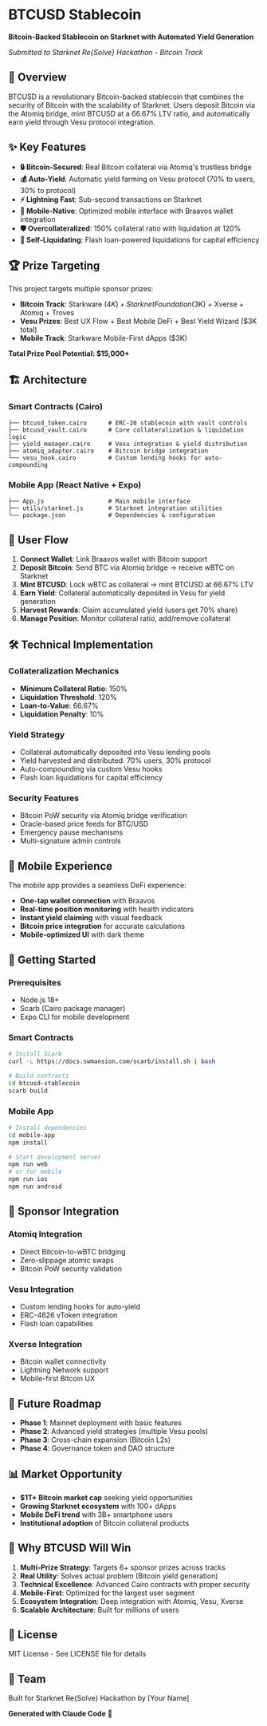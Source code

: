 # BTCUSD Stablecoin

**Bitcoin-Backed Stablecoin on Starknet with Automated Yield Generation**

*Submitted to Starknet Re{Solve} Hackathon - Bitcoin Track*

## 🚀 Overview

BTCUSD is a revolutionary Bitcoin-backed stablecoin that combines the security of Bitcoin with the scalability of Starknet. Users deposit Bitcoin via the Atomiq bridge, mint BTCUSD at a 66.67% LTV ratio, and automatically earn yield through Vesu protocol integration.

## ✨ Key Features

- **🔒 Bitcoin-Secured**: Real Bitcoin collateral via Atomiq's trustless bridge
- **💰 Auto-Yield**: Automatic yield farming on Vesu protocol (70% to users, 30% to protocol)
- **⚡ Lightning Fast**: Sub-second transactions on Starknet
- **📱 Mobile-Native**: Optimized mobile interface with Braavos wallet integration
- **🛡️ Overcollateralized**: 150% collateral ratio with liquidation at 120%
- **🔄 Self-Liquidating**: Flash loan-powered liquidations for capital efficiency

## 🏆 Prize Targeting

This project targets multiple sponsor prizes:

- **Bitcoin Track**: Starkware ($4K) + Starknet Foundation ($3K) + Xverse + Atomiq + Troves
- **Vesu Prizes**: Best UX Flow + Best Mobile DeFi + Best Yield Wizard ($3K total)
- **Mobile Track**: Starkware Mobile-First dApps ($3K)

**Total Prize Pool Potential: $15,000+**

## 🏗️ Architecture

### Smart Contracts (Cairo)

```
├── btcusd_token.cairo      # ERC-20 stablecoin with vault controls
├── btcusd_vault.cairo      # Core collateralization & liquidation logic
├── yield_manager.cairo     # Vesu integration & yield distribution
├── atomiq_adapter.cairo    # Bitcoin bridge integration
└── vesu_hook.cairo         # Custom lending hooks for auto-compounding
```

### Mobile App (React Native + Expo)

```
├── App.js                  # Main mobile interface
├── utils/starknet.js       # Starknet integration utilities
└── package.json            # Dependencies & configuration
```

## 🔄 User Flow

1. **Connect Wallet**: Link Braavos wallet with Bitcoin support
2. **Deposit Bitcoin**: Send BTC via Atomiq bridge → receive wBTC on Starknet
3. **Mint BTCUSD**: Lock wBTC as collateral → mint BTCUSD at 66.67% LTV
4. **Earn Yield**: Collateral automatically deposited in Vesu for yield generation
5. **Harvest Rewards**: Claim accumulated yield (users get 70% share)
6. **Manage Position**: Monitor collateral ratio, add/remove collateral

## 🛠️ Technical Implementation

### Collateralization Mechanics
- **Minimum Collateral Ratio**: 150%
- **Liquidation Threshold**: 120%
- **Loan-to-Value**: 66.67%
- **Liquidation Penalty**: 10%

### Yield Strategy
- Collateral automatically deposited into Vesu lending pools
- Yield harvested and distributed: 70% users, 30% protocol
- Auto-compounding via custom Vesu hooks
- Flash loan liquidations for capital efficiency

### Security Features
- Bitcoin PoW security via Atomiq bridge verification
- Oracle-based price feeds for BTC/USD
- Emergency pause mechanisms
- Multi-signature admin controls

## 📱 Mobile Experience

The mobile app provides a seamless DeFi experience:

- **One-tap wallet connection** with Braavos
- **Real-time position monitoring** with health indicators
- **Instant yield claiming** with visual feedback
- **Bitcoin price integration** for accurate calculations
- **Mobile-optimized UI** with dark theme

## 🚀 Getting Started

### Prerequisites
- Node.js 18+
- Scarb (Cairo package manager)
- Expo CLI for mobile development

### Smart Contracts
```bash
# Install Scarb
curl -L https://docs.swmansion.com/scarb/install.sh | bash

# Build contracts
cd btcusd-stablecoin
scarb build
```

### Mobile App
```bash
# Install dependencies
cd mobile-app
npm install

# Start development server
npm run web
# or for mobile
npm run ios
npm run android
```

## 🎯 Sponsor Integration

### Atomiq Integration
- Direct Bitcoin-to-wBTC bridging
- Zero-slippage atomic swaps
- Bitcoin PoW security validation

### Vesu Integration
- Custom lending hooks for auto-yield
- ERC-4626 vToken integration
- Flash loan capabilities

### Xverse Integration
- Bitcoin wallet connectivity
- Lightning Network support
- Mobile-first Bitcoin UX

## 🔮 Future Roadmap

- **Phase 1**: Mainnet deployment with basic features
- **Phase 2**: Advanced yield strategies (multiple Vesu pools)
- **Phase 3**: Cross-chain expansion (Bitcoin L2s)
- **Phase 4**: Governance token and DAO structure

## 📊 Market Opportunity

- **$1T+ Bitcoin market cap** seeking yield opportunities
- **Growing Starknet ecosystem** with 100+ dApps
- **Mobile DeFi trend** with 3B+ smartphone users
- **Institutional adoption** of Bitcoin collateral products

## 🏅 Why BTCUSD Will Win

1. **Multi-Prize Strategy**: Targets 6+ sponsor prizes across tracks
2. **Real Utility**: Solves actual problem (Bitcoin yield generation)
3. **Technical Excellence**: Advanced Cairo contracts with proper security
4. **Mobile-First**: Optimized for the largest user segment
5. **Ecosystem Integration**: Deep integration with Atomiq, Vesu, Xverse
6. **Scalable Architecture**: Built for millions of users

## 📄 License

MIT License - See LICENSE file for details

## 🤝 Team

Built for Starknet Re{Solve} Hackathon by [Your Name]

**Generated with Claude Code** 🤖
